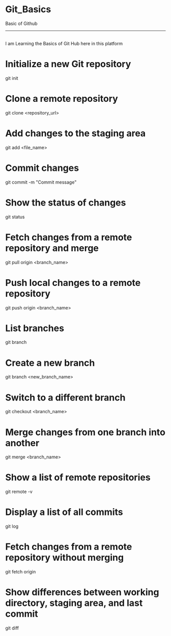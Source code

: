 # Git_Basics
Basic of Github
<hr> <br>
I am Learning the Basics of Git Hub here in this platform

# Initialize a new Git repository
git init

# Clone a remote repository
git clone <repository_url>

# Add changes to the staging area
git add <file_name>

# Commit changes
git commit -m "Commit message"

# Show the status of changes
git status

# Fetch changes from a remote repository and merge
git pull origin <branch_name>

# Push local changes to a remote repository
git push origin <branch_name>

# List branches
git branch

# Create a new branch
git branch <new_branch_name>

# Switch to a different branch
git checkout <branch_name>

# Merge changes from one branch into another
git merge <branch_name>

# Show a list of remote repositories
git remote -v

# Display a list of all commits
git log

# Fetch changes from a remote repository without merging
git fetch origin

# Show differences between working directory, staging area, and last commit
git diff


